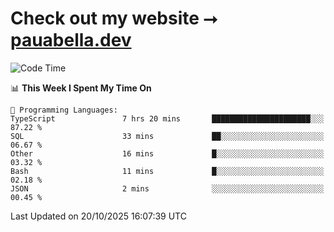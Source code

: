 # Check out my website ⭢ [pauabella.dev](https://pauabella.dev)

<!--START_SECTION:waka-->
![Code Time](http://img.shields.io/badge/Code%20Time-4%2C908%20hrs%2040%20mins-blue)

📊 **This Week I Spent My Time On** 

```text
💬 Programming Languages: 
TypeScript               7 hrs 20 mins       ██████████████████████░░░   87.22 % 
SQL                      33 mins             ██░░░░░░░░░░░░░░░░░░░░░░░   06.67 % 
Other                    16 mins             █░░░░░░░░░░░░░░░░░░░░░░░░   03.32 % 
Bash                     11 mins             █░░░░░░░░░░░░░░░░░░░░░░░░   02.18 % 
JSON                     2 mins              ░░░░░░░░░░░░░░░░░░░░░░░░░   00.45 % 
```


 Last Updated on 20/10/2025 16:07:39 UTC
<!--END_SECTION:waka-->
